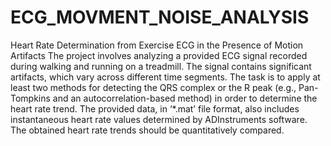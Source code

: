 # ECG_MOVMENT_NOISE_ANALYSIS
Heart Rate Determination from Exercise ECG in the Presence of Motion Artifacts
The project involves analyzing a provided ECG signal recorded during walking and running on a treadmill. The signal contains significant artifacts, which vary across different time segments. The task is to apply at least two methods for detecting the QRS complex or the R peak (e.g., Pan-Tompkins and an autocorrelation-based method) in order to determine the heart rate trend.
The provided data, in ‘*.mat’ file format, also includes instantaneous heart rate values determined by ADInstruments software. The obtained heart rate trends should be quantitatively compared.
